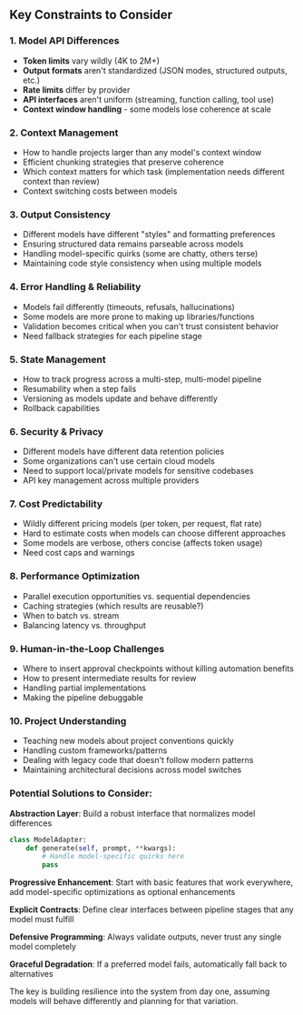 ## Key Constraints to Consider

### 1. **Model API Differences**
- **Token limits** vary wildly (4K to 2M+)
- **Output formats** aren't standardized (JSON modes, structured outputs, etc.)
- **Rate limits** differ by provider
- **API interfaces** aren't uniform (streaming, function calling, tool use)
- **Context window handling** - some models lose coherence at scale

### 2. **Context Management**
- How to handle projects larger than any model's context window
- Efficient chunking strategies that preserve coherence
- Which context matters for which task (implementation needs different context than review)
- Context switching costs between models

### 3. **Output Consistency**
- Different models have different "styles" and formatting preferences
- Ensuring structured data remains parseable across models
- Handling model-specific quirks (some are chatty, others terse)
- Maintaining code style consistency when using multiple models

### 4. **Error Handling & Reliability**
- Models fail differently (timeouts, refusals, hallucinations)
- Some models are more prone to making up libraries/functions
- Validation becomes critical when you can't trust consistent behavior
- Need fallback strategies for each pipeline stage

### 5. **State Management**
- How to track progress across a multi-step, multi-model pipeline
- Resumability when a step fails
- Versioning as models update and behave differently
- Rollback capabilities

### 6. **Security & Privacy**
- Different models have different data retention policies
- Some organizations can't use certain cloud models
- Need to support local/private models for sensitive codebases
- API key management across multiple providers

### 7. **Cost Predictability**
- Wildly different pricing models (per token, per request, flat rate)
- Hard to estimate costs when models can choose different approaches
- Some models are verbose, others concise (affects token usage)
- Need cost caps and warnings

### 8. **Performance Optimization**
- Parallel execution opportunities vs. sequential dependencies
- Caching strategies (which results are reusable?)
- When to batch vs. stream
- Balancing latency vs. throughput

### 9. **Human-in-the-Loop Challenges**
- Where to insert approval checkpoints without killing automation benefits
- How to present intermediate results for review
- Handling partial implementations
- Making the pipeline debuggable

### 10. **Project Understanding**
- Teaching new models about project conventions quickly
- Handling custom frameworks/patterns
- Dealing with legacy code that doesn't follow modern patterns
- Maintaining architectural decisions across model switches

### Potential Solutions to Consider:

**Abstraction Layer**: Build a robust interface that normalizes model differences
```python
class ModelAdapter:
    def generate(self, prompt, **kwargs):
        # Handle model-specific quirks here
        pass
```

**Progressive Enhancement**: Start with basic features that work everywhere, add model-specific optimizations as optional enhancements

**Explicit Contracts**: Define clear interfaces between pipeline stages that any model must fulfill

**Defensive Programming**: Always validate outputs, never trust any single model completely

**Graceful Degradation**: If a preferred model fails, automatically fall back to alternatives

The key is building resilience into the system from day one, assuming models will behave differently and planning for that variation.
